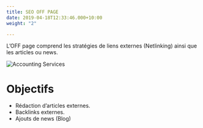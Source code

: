 ```yaml
---
title: SEO OFF PAGE
date: 2019-04-18T12:33:46.000+10:00
weight: "2"

---
```

L’OFF page comprend les stratégies de liens externes (Netlinking) ainsi que les articles ou news.

![Accounting Services](/images/austin-distel-nGc5RT2HmF0-unsplash.jpg)

# Objectifs

* Rédaction d’articles externes.
* Backlinks externes.
* Ajouts de news (Blog)